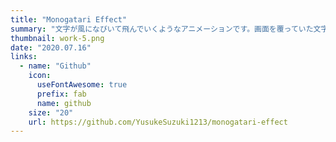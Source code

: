 ```yaml
---
title: "Monogatari Effect"
summary: "文字が風になびいて飛んでいくようなアニメーションです。画面を覆っていた文字が、飛び散ったあとに残るタイトルが印象的だと思います。W3Cで策定中のWeb Animations APIのPolyfillを用いました。"
thumbnail: work-5.png
date: "2020.07.16"
links: 
  - name: "Github"
    icon: 
      useFontAwesome: true
      prefix: fab
      name: github
    size: "20"
    url: https://github.com/YusukeSuzuki1213/monogatari-effect
---
```


